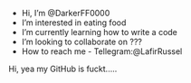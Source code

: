 -  Hi, I’m @DarkerFF0000
-  I’m interested in eating food
-  I’m currently learning how to write a code
-  I’m looking to collaborate on ???
-  How to reach me - Tellegram:@LafirRussel

<!---
DarkerFF0000/DarkerFF0000 is a ✨ special ✨ repository because its `README.md` (this file) appears on your GitHub profile.
You can click the Preview link to take a look at your changes.
--->
Hi, yea my GitHub is fuckt.....
